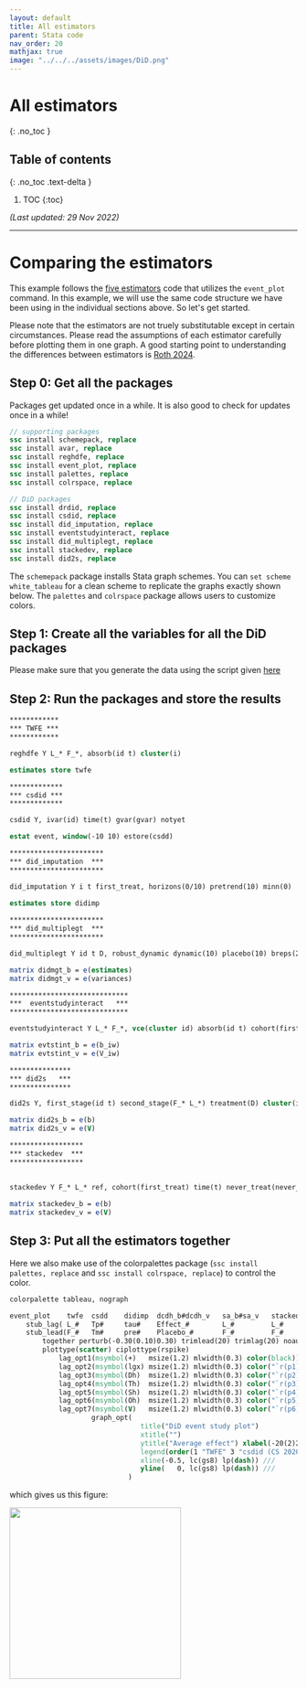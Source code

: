 ```yaml
---
layout: default
title: All estimators
parent: Stata code
nav_order: 20
mathjax: true
image: "../../../assets/images/DiD.png"
---
```


# All estimators
{: .no_toc }

## Table of contents
{: .no_toc .text-delta }

1. TOC
{:toc}


*(Last updated: 29 Nov 2022)*

---


# Comparing the estimators

This example follows the [five estimators](https://github.com/borusyak/did_imputation/blob/main/five_estimators_example.png) code that utilizes the `event_plot` command. In this example, we will use the same code structure we have been using in the individual sections above. So let's get started.


Please note that the estimators are not truely substitutable except in certain circumstances. Please read the assumptions of each estimator carefully before plotting them in one graph. A good starting point to understanding the differences between estimators is [Roth 2024](https://arxiv.org/abs/2401.12309). 


## Step 0: Get all the packages

Packages get updated once in a while. It is also good to check for updates once in a while! 

```stata
// supporting packages
ssc install schemepack, replace
ssc install avar, replace 
ssc install reghdfe, replace
ssc install event_plot, replace
ssc install palettes, replace
ssc install colrspace, replace

// DiD packages
ssc install drdid, replace
ssc install csdid, replace
ssc install did_imputation, replace
ssc install eventstudyinteract, replace
ssc install did_multiplegt, replace
ssc install stackedev, replace
ssc install did2s, replace
```

The `schemepack` package installs Stata graph schemes. You can `set scheme white_tableau` for a clean scheme to replicate the graphs exactly shown below. The `palettes` and `colrspace` package allows users to customize colors.


## Step 1: Create all the variables for all the DiD packages

Please make sure that you generate the data using the script given [here](https://asjadnaqvi.github.io/DiD/docs/code/06_03_data/) 


## Step 2: Run the packages and store the results



```stata
************
*** TWFE ***
************

reghdfe Y L_* F_*, absorb(id t) cluster(i)

estimates store twfe 

*************
*** csdid ***
*************

csdid Y, ivar(id) time(t) gvar(gvar) notyet

estat event, window(-10 10) estore(csdd) 

***********************
*** did_imputation  ***
***********************

did_imputation Y i t first_treat, horizons(0/10) pretrend(10) minn(0) 

estimates store didimp	
	
***********************
*** did_multiplegt  ***
***********************

did_multiplegt Y id t D, robust_dynamic dynamic(10) placebo(10) breps(2) cluster(id)

matrix didmgt_b = e(estimates) 
matrix didmgt_v = e(variances)

*****************************
***  eventstudyinteract   ***
*****************************

eventstudyinteract Y L_* F_*, vce(cluster id) absorb(id t) cohort(first_treat) control_cohort(never_treat)	

matrix evtstint_b = e(b_iw) 
matrix evtstint_v = e(V_iw)

***************		
*** did2s   ***
***************

did2s Y, first_stage(id t) second_stage(F_* L_*) treatment(D) cluster(id)

matrix did2s_b = e(b)
matrix did2s_v = e(V)

******************
*** stackedev  ***
******************

	
stackedev Y F_* L_* ref, cohort(first_treat) time(t) never_treat(never_treat) unit_fe(id) clust_unit(id)
	
matrix stackedev_b = e(b)
matrix stackedev_v = e(V)	
```


## Step 3: Put all the estimators together

Here we also make use of the colorpalettes package (`ssc install palettes, replace` and `ssc install colrspace, replace`) to control the color.

```stata
colorpalette tableau, nograph	

event_plot    twfe	csdd    didimp  dcdh_b#dcdh_v   sa_b#sa_v   stackedev_b#stackedev_v did2s_b#did2s_v, 	///
	stub_lag( L_#   Tp#     tau#    Effect_#        L_#         L_#                     L_# 		) 		///
	stub_lead(F_# 	Tm#     pre#    Placebo_#       F_#         F_#                     F_# 		)		///
		together perturb(-0.30(0.10)0.30) trimlead(20) trimlag(20) noautolegend 									///
		plottype(scatter) ciplottype(rspike)  																	    ///
			lag_opt1(msymbol(+)   msize(1.2) mlwidth(0.3) color(black)) 	lag_ci_opt1(color(black)     lw(0.15)) 	///
			lag_opt2(msymbol(lgx) msize(1.2) mlwidth(0.3) color("`r(p1)'")) lag_ci_opt2(color("`r(p1)'") lw(0.15)) 	///
			lag_opt3(msymbol(Dh)  msize(1.2) mlwidth(0.3) color("`r(p2)'")) lag_ci_opt3(color("`r(p2)'") lw(0.15)) 	///
			lag_opt4(msymbol(Th)  msize(1.2) mlwidth(0.3) color("`r(p3)'")) lag_ci_opt4(color("`r(p3)'") lw(0.15)) 	///
			lag_opt5(msymbol(Sh)  msize(1.2) mlwidth(0.3) color("`r(p4)'")) lag_ci_opt5(color("`r(p4)'") lw(0.15)) 	///
			lag_opt6(msymbol(Oh)  msize(1.2) mlwidth(0.3) color("`r(p5)'")) lag_ci_opt6(color("`r(p5)'") lw(0.15)) 	///	 
			lag_opt7(msymbol(V)   msize(1.2) mlwidth(0.3) color("`r(p6)'")) lag_ci_opt7(color("`r(p6)'") lw(0.15)) 	///		
					graph_opt(												///
								title("DiD event study plot") 						///
								xtitle("") 									///
								ytitle("Average effect") xlabel(-20(2)20)	///
								legend(order(1 "TWFE" 3 "csdid (CS 2020)" 5 "did_imputation (BJS 2021)" 7 "did_multiplegt (CD 2020)"  9 "eventstudyinteract (SA 2020)" 11 "stackedev (CDLZ 2019)" 13 "did2s (G 2021)") pos(6) rows(3) region(style(none))) 	///
								xline(-0.5, lc(gs8) lp(dash)) ///
								yline(   0, lc(gs8) lp(dash)) ///
							 ) 
```

which gives us this figure:

<img src="../../../assets/images/allestimators2.png" height="300">













